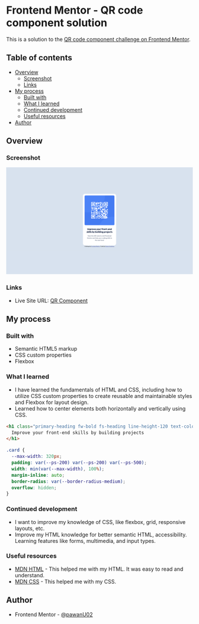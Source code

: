 # Frontend Mentor - QR code component solution

This is a solution to the [QR code component challenge on Frontend Mentor](https://www.frontendmentor.io/challenges/qr-code-component-iux_sIO_H).  

## Table of contents

- [Overview](#overview)
  - [Screenshot](#screenshot)
  - [Links](#links)
- [My process](#my-process)
  - [Built with](#built-with)
  - [What I learned](#what-i-learned)
  - [Continued development](#continued-development)
  - [Useful resources](#useful-resources)
- [Author](#author)


## Overview

### Screenshot

![](./screenshot.png)

### Links

- Live Site URL: [QR Component](https://fm-qr-code-component-00.netlify.app)

## My process

### Built with

- Semantic HTML5 markup
- CSS custom properties
- Flexbox


### What I learned

- I have learned the fundamentals of HTML and CSS, including how to utilize CSS custom properties to create reusable and maintainable styles and Flexbox for layout design.
- Learned how to center elements both horizontally and vertically using CSS.

```html
<h1 class="primary-heading fw-bold fs-heading line-height-120 text-color-heading">
  Improve your front-end skills by building projects
</h1>
```
```css
.card {
  --max-width: 320px;
  padding: var(--ps-200) var(--ps-200) var(--ps-500);
  width: min(var(--max-width), 100%);
  margin-inline: auto;
  border-radius: var(--border-radius-medium);
  overflow: hidden;
}
```

### Continued development

- I want to improve my knowledge of CSS, like flexbox, grid, responsive layouts, etc.
- Improve my HTML knowledge for better semantic HTML, accessibility. Learning features like forms, multimedia, and input types.


### Useful resources

- [MDN HTML](https://developer.mozilla.org/en-US/docs/Web/HTML) - This helped me with my HTML. It was easy to read and understand.
- [MDN CSS](https://developer.mozilla.org/en-US/docs/Web/CSS) - This helped me with my CSS.


## Author

- Frontend Mentor - [@pawanU02](https://www.frontendmentor.io/profile/pawanU02)

